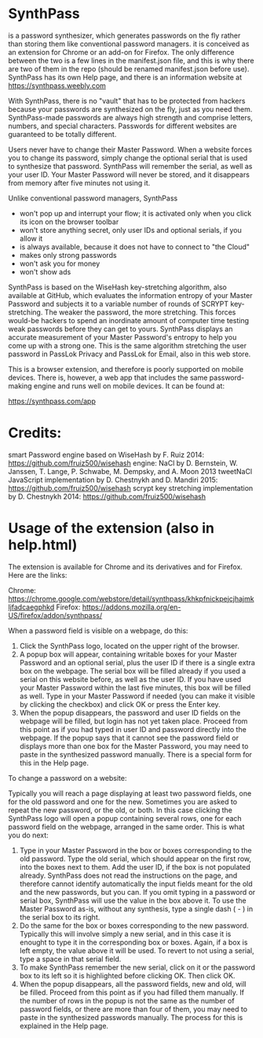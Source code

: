 # SynthPass
is a password synthesizer, which generates passwords on the fly rather than storing them like conventional password managers. it is conceived as an extension for Chrome or an add-on for Firefox. The only difference between the two is a few lines in the manifest.json file, and this is why there are two of them in the repo (should be renamed manifest.json before use).
SynthPass has its own Help page, and there is an information website at https://synthpass.weebly.com

With SynthPass, there is no "vault" that has to be protected from hackers because your passwords are synthesized on the fly, just as you need them. SynthPass-made passwords are always high strength and comprise letters, numbers, and special characters. Passwords for different websites are guaranteed to be totally different.

Users never have to change their Master Password. When a website forces you to change its password, simply change the optional serial that is used to synthesize that password. SynthPass will remember the serial, as well as your user ID. Your Master Password will never be stored, and it disappears from memory after five minutes not using it.

Unlike conventional password managers, SynthPass 
- won't pop up and interrupt your flow; it is activated only when you click its icon on the browser toolbar
- won't store anything secret, only user IDs and optional serials, if you allow it
- is always available, because it does not have to connect to "the Cloud"
- makes only strong passwords
- won't ask you for money
- won't show ads

SynthPass is based on the WiseHash key-stretching algorithm, also available at GitHub, which evaluates the information entropy of your Master Password and subjects it to a variable number of rounds of SCRYPT key-stretching. The weaker the password, the more stretching. This forces would-be hackers to spend an inordinate amount of computer time testing weak passwords before they can get to yours. SynthPass displays an accurate measurement of your Master Password's entropy to help you come up with a strong one. This is the same algorithm stretching the user password in PassLok Privacy and PassLok for Email, also in this web store.

This is a browser extension, and therefore is poorly supported on mobile devices. There is, however, a web app that includes the same password-making engine and runs well on mobile devices. It can be found at:

https://synthpass.com/app

# Credits:
smart Password engine based on WiseHash by F. Ruiz 2014: https://github.com/fruiz500/wisehash
engine: NaCl by D. Bernstein, W. Janssen, T. Lange, P. Schwabe, M. Dempsky, and A. Moon 2013
tweetNaCl JavaScript implementation by D. Chestnykh and D. Mandiri 2015: https://github.com/fruiz500/wisehash
scrypt key stretching implementation by D. Chestnykh 2014: https://github.com/fruiz500/wisehash

# Usage of the extension (also in help.html)
The extension is available for Chrome and its derivatives and for Firefox. Here are the links:

Chrome: https://chrome.google.com/webstore/detail/synthpass/khkpfnickpejcjhajmkljfadcaegphkd
Firefox: https://addons.mozilla.org/en-US/firefox/addon/synthpass/

When a password field is visible on a webpage, do this:

1. Click the SynthPass logo, located on the upper right of the browser.
2. A popup box will appear, containing writable boxes for your Master Password and an optional serial, plus the user ID if there is a single extra box on the webpage. The serial box will be filled already if you used a serial on this website before, as well as the user ID. If you have used your Master Password within the last five minutes, this box will be filled as well. Type in your Master Password if needed (you can make it visible by clicking the checkbox) and click OK or press the Enter key.
3. When the popup disappears, the password and user ID fields on the webpage will be filled, but login has not yet taken place. Proceed from this point as if you had typed in user ID and password directly into the webpage.
If the popup says that it cannot see the password field or displays more than one box for the Master Password, you may need to paste in the synthesized password manually. There is a special form for this in the Help page.

To change a password on a website:

Typically you will reach a page displaying at least two password fields, one for the old password and one for the new. Sometimes you are asked to repeat the new password, or the old, or both. In this case clicking the SynthPass logo will open a popup containing several rows, one for each password field on the webpage, arranged in the same order. This is what you do next:

1. Type in your Master Password in the box or boxes corresponding to the old password. Type the old serial, which should appear on the first row, into the boxes next to them. Add the user ID, if the box is not populated already. SynthPass does not read the instructions on the page, and therefore cannot identify automatically the input fields meant for the old and the new passwords, but you can. If you omit typing in a password or serial box, SynthPass will use the value in the box above it. To use the Master Password as-is, without any synthesis, type a single dash ( - ) in the serial box to its right.
2. Do the same for the box or boxes corresponding to the new password. Typically this will involve simply a new serial, and in this case it is enought to type it in the corresponding box or boxes. Again, if a box is left empty, the value above it will be used. To revert to not using a serial, type a space in that serial field.
3. To make SynthPass remember the new serial, click on it or the password box to its left so it is highlighted before clicking OK. Then click OK.
4. When the popup disappears, all the password fields, new and old, will be filled. Proceed from this point as if you had filled them manually.
If the number of rows in the popup is not the same as the number of password fields, or there are more than four of them, you may need to paste in the synthesized passwords manually. The process for this is explained in the Help page.
